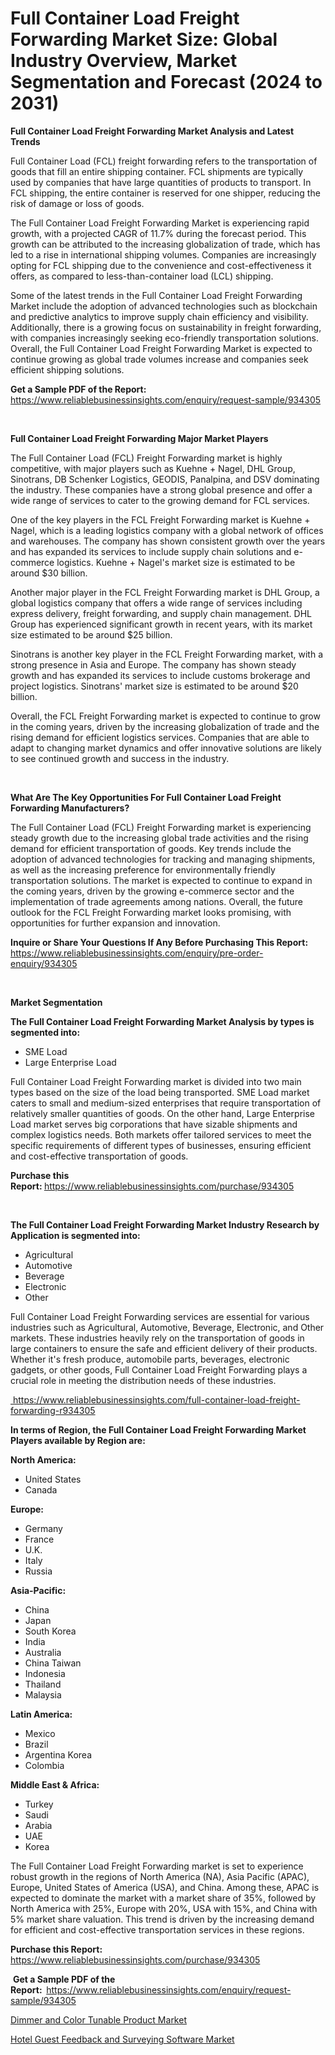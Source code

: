 <p><h1>Full Container Load Freight Forwarding Market Size: Global Industry Overview, Market Segmentation and Forecast (2024 to 2031)</h1></p><p><strong>Full Container Load Freight Forwarding Market Analysis and Latest Trends</strong></p>
<p><p>Full Container Load (FCL) freight forwarding refers to the transportation of goods that fill an entire shipping container. FCL shipments are typically used by companies that have large quantities of products to transport. In FCL shipping, the entire container is reserved for one shipper, reducing the risk of damage or loss of goods.</p><p>The Full Container Load Freight Forwarding Market is experiencing rapid growth, with a projected CAGR of 11.7% during the forecast period. This growth can be attributed to the increasing globalization of trade, which has led to a rise in international shipping volumes. Companies are increasingly opting for FCL shipping due to the convenience and cost-effectiveness it offers, as compared to less-than-container load (LCL) shipping.</p><p>Some of the latest trends in the Full Container Load Freight Forwarding Market include the adoption of advanced technologies such as blockchain and predictive analytics to improve supply chain efficiency and visibility. Additionally, there is a growing focus on sustainability in freight forwarding, with companies increasingly seeking eco-friendly transportation solutions. Overall, the Full Container Load Freight Forwarding Market is expected to continue growing as global trade volumes increase and companies seek efficient shipping solutions.</p></p>
<p><strong>Get a Sample PDF of the Report:&nbsp;</strong> <a href="https://www.reliablebusinessinsights.com/enquiry/request-sample/934305">https://www.reliablebusinessinsights.com/enquiry/request-sample/934305</a></p>
<p>&nbsp;</p>
<p><strong>Full Container Load Freight Forwarding Major Market Players</strong></p>
<p><p>The Full Container Load (FCL) Freight Forwarding market is highly competitive, with major players such as Kuehne + Nagel, DHL Group, Sinotrans, DB Schenker Logistics, GEODIS, Panalpina, and DSV dominating the industry. These companies have a strong global presence and offer a wide range of services to cater to the growing demand for FCL services.</p><p>One of the key players in the FCL Freight Forwarding market is Kuehne + Nagel, which is a leading logistics company with a global network of offices and warehouses. The company has shown consistent growth over the years and has expanded its services to include supply chain solutions and e-commerce logistics. Kuehne + Nagel's market size is estimated to be around $30 billion.</p><p>Another major player in the FCL Freight Forwarding market is DHL Group, a global logistics company that offers a wide range of services including express delivery, freight forwarding, and supply chain management. DHL Group has experienced significant growth in recent years, with its market size estimated to be around $25 billion.</p><p>Sinotrans is another key player in the FCL Freight Forwarding market, with a strong presence in Asia and Europe. The company has shown steady growth and has expanded its services to include customs brokerage and project logistics. Sinotrans' market size is estimated to be around $20 billion.</p><p>Overall, the FCL Freight Forwarding market is expected to continue to grow in the coming years, driven by the increasing globalization of trade and the rising demand for efficient logistics services. Companies that are able to adapt to changing market dynamics and offer innovative solutions are likely to see continued growth and success in the industry.</p></p>
<p>&nbsp;</p>
<p><strong>What Are The Key Opportunities For Full Container Load Freight Forwarding Manufacturers?</strong></p>
<p><p>The Full Container Load (FCL) Freight Forwarding market is experiencing steady growth due to the increasing global trade activities and the rising demand for efficient transportation of goods. Key trends include the adoption of advanced technologies for tracking and managing shipments, as well as the increasing preference for environmentally friendly transportation solutions. The market is expected to continue to expand in the coming years, driven by the growing e-commerce sector and the implementation of trade agreements among nations. Overall, the future outlook for the FCL Freight Forwarding market looks promising, with opportunities for further expansion and innovation.</p></p>
<p><strong>Inquire or Share Your Questions If Any Before Purchasing This Report:</strong> <a href="https://www.reliablebusinessinsights.com/enquiry/pre-order-enquiry/934305">https://www.reliablebusinessinsights.com/enquiry/pre-order-enquiry/934305</a></p>
<p>&nbsp;</p>
<p><strong>Market Segmentation</strong></p>
<p><strong>The Full Container Load Freight Forwarding Market Analysis by types is segmented into:</strong></p>
<p><ul><li>SME Load</li><li>Large Enterprise Load</li></ul></p>
<p><p>Full Container Load Freight Forwarding market is divided into two main types based on the size of the load being transported. SME Load market caters to small and medium-sized enterprises that require transportation of relatively smaller quantities of goods. On the other hand, Large Enterprise Load market serves big corporations that have sizable shipments and complex logistics needs. Both markets offer tailored services to meet the specific requirements of different types of businesses, ensuring efficient and cost-effective transportation of goods.</p></p>
<p><strong>Purchase this Report:&nbsp;</strong><a href="https://www.reliablebusinessinsights.com/purchase/934305">https://www.reliablebusinessinsights.com/purchase/934305</a></p>
<p>&nbsp;</p>
<p><strong>The Full Container Load Freight Forwarding Market Industry Research by Application is segmented into:</strong></p>
<p><ul><li>Agricultural</li><li>Automotive</li><li>Beverage</li><li>Electronic</li><li>Other</li></ul></p>
<p><p>Full Container Load Freight Forwarding services are essential for various industries such as Agricultural, Automotive, Beverage, Electronic, and Other markets. These industries heavily rely on the transportation of goods in large containers to ensure the safe and efficient delivery of their products. Whether it's fresh produce, automobile parts, beverages, electronic gadgets, or other goods, Full Container Load Freight Forwarding plays a crucial role in meeting the distribution needs of these industries.</p></p>
<p><a href="https://www.reliablebusinessinsights.com/full-container-load-freight-forwarding-r934305">&nbsp;https://www.reliablebusinessinsights.com/full-container-load-freight-forwarding-r934305</a></p>
<p><strong>In terms of Region, the Full Container Load Freight Forwarding Market Players available by Region are:</strong></p>
<p>
    <p> <strong> North America: </strong>
        <ul>
            <li>United States</li>
            <li>Canada</li>
        </ul>
        </p> 
    <p> <strong> Europe: </strong>
        <ul>
            <li>Germany</li>
            <li>France</li>
            <li>U.K.</li>
            <li>Italy</li>
            <li>Russia</li>
        </ul>
        </p> 
    <p> <strong> Asia-Pacific: </strong>
        <ul>
            <li>China</li>
            <li>Japan</li>
            <li>South Korea</li>
            <li>India</li>
            <li>Australia</li>
            <li>China Taiwan</li>
            <li>Indonesia</li>
            <li>Thailand</li>
            <li>Malaysia</li>
        </ul>
        </p> 
    <p> <strong> Latin America: </strong>
        <ul>
            <li>Mexico</li>
            <li>Brazil</li>
            <li>Argentina Korea</li>
            <li>Colombia</li>
        </ul>
        </p> 
    <p> <strong> Middle East & Africa: </strong>
        <ul>
            <li>Turkey</li>
            <li>Saudi</li>
            <li>Arabia</li>
            <li>UAE</li>
            <li>Korea</li>
        </ul>
    </p>
    </p>
<p><p>The Full Container Load Freight Forwarding market is set to experience robust growth in the regions of North America (NA), Asia Pacific (APAC), Europe, United States of America (USA), and China. Among these, APAC is expected to dominate the market with a market share of 35%, followed by North America with 25%, Europe with 20%, USA with 15%, and China with 5% market share valuation. This trend is driven by the increasing demand for efficient and cost-effective transportation services in these regions.</p></p>
<p><strong>Purchase this Report: </strong><a href="https://www.reliablebusinessinsights.com/purchase/934305">https://www.reliablebusinessinsights.com/purchase/934305</a></p>
<p>&nbsp;<strong>Get a Sample PDF of the Report:&nbsp;&nbsp;</strong><a href="https://www.reliablebusinessinsights.com/enquiry/request-sample/934305">https://www.reliablebusinessinsights.com/enquiry/request-sample/934305</a></p>
<p><strong></strong></p>
<p><p><a href="https://www.linkedin.com/pulse/global-dimmer-color-tunable-product-market-type-application-q8psf?trackingId=jjpOBEjOTnaxIquUbaf%2B%2Bw%3D%3D">Dimmer and Color Tunable Product Market</a></p><p><a href="https://github.com/mabenkhyari11/Market-Research-Report-List-2/blob/main/hotel-guest-feedback-and-surveying-software-market.md">Hotel Guest Feedback and Surveying Software Market</a></p></p>